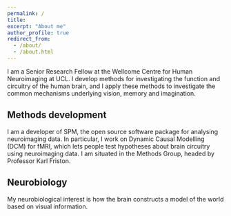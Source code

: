 ```yaml
---
permalink: /
title: 
excerpt: "About me"
author_profile: true
redirect_from: 
  - /about/
  - /about.html
---
```


I am a Senior Research Fellow at the Wellcome Centre for Human Neuroimaging at UCL. I develop methods for investigating the function and circuitry of the human brain, and I apply these methods to investigate the common mechanisms underlying vision, memory and imagination.

## Methods development
I am a developer of SPM, the open source software package for analysing neuroimaging data. In particular, I work on Dynamic Causal Modelling (DCM) for fMRI, which lets people test hypotheses about brain circuitry using neuroimaging data. I am situated in the Methods Group, headed by Professor Karl Friston.

## Neurobiology
My neurobiological interest is how the brain constructs a model of the world based on visual information. 
